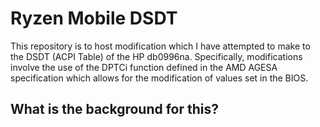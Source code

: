 # Ryzen Mobile DSDT

This repository is to host modification which I have attempted to make to the DSDT (ACPI Table) of the HP db0996na. 
Specifically, modifications involve the use of the DPTCi function defined in the AMD AGESA specification which allows for the modification of values set in the BIOS.

## What is the background for this?
